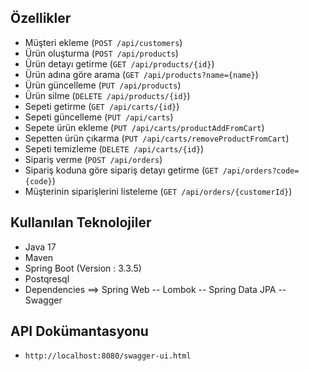 ## Özellikler
* Müşteri ekleme (``POST /api/customers``)
* Ürün oluşturma (``POST /api/products``)
* Ürün detayı getirme (``GET /api/products/{id}``)
* Ürün adına göre arama (``GET /api/products?name={name}``)
* Ürün güncelleme (``PUT /api/products``)
* Ürün silme (``DELETE /api/products/{id}``)
* Sepeti getirme (``GET /api/carts/{id}``)
* Sepeti güncelleme (``PUT /api/carts``)
* Sepete ürün ekleme (``PUT /api/carts/productAddFromCart``)
* Sepetten ürün çıkarma (``PUT /api/carts/removeProductFromCart``)
* Sepeti temizleme (``DELETE /api/carts/{id}``)
* Sipariş verme (``POST /api/orders``)
* Sipariş koduna göre sipariş detayı getirme (``GET /api/orders?code={code}``)
* Müşterinin siparişlerini listeleme (``GET /api/orders/{customerId}``)

## Kullanılan Teknolojiler
* Java 17
* Maven
* Spring Boot (Version : 3.3.5)
* Postqresql
* Dependencies
==> Spring Web
--  Lombok
--  Spring Data JPA
--  Swagger
## API Dokümantasyonu
* ``http://localhost:8080/swagger-ui.html``


